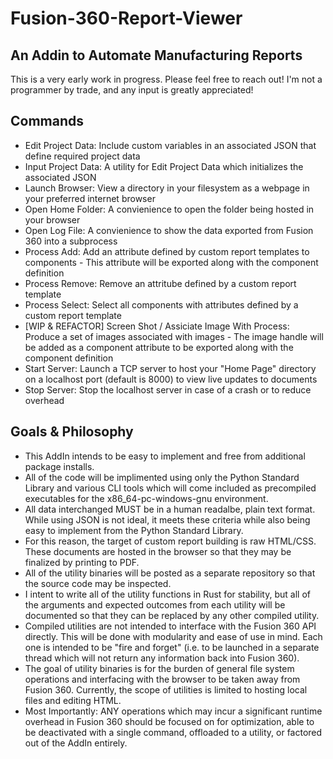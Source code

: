 # Fusion-360-Report-Viewer #
## An Addin to Automate Manufacturing Reports ##

This is a very early work in progress. Please feel free to reach out! I'm not a programmer by trade, and any input is greatly appreciated!

## Commands ##
* Edit Project Data: Include custom variables in an associated JSON that define required project data
* Input Project Data: A utility for Edit Project Data which initializes the associated JSON
* Launch Browser: View a directory in your filesystem as a webpage in your preferred internet browser
* Open Home Folder: A convienience to open the folder being hosted in your browser
* Open Log File: A convienience to show the data exported from Fusion 360 into a subprocess
* Process Add: Add an attribute defined by custom report templates to components - This attribute will be exported along with the component definition
* Process Remove: Remove an attritube defined by a custom report template
* Process Select: Select all components with attributes defined by a custom report template
* \[WIP & REFACTOR\] Screen Shot / Assiciate Image With Process: Produce a set of images associated with images - The image handle will be added as a component attribute to be exported along with the component definition
* Start Server: Launch a TCP server to host your "Home Page" directory on a localhost port (default is 8000) to view live updates to documents
* Stop Server: Stop the localhost server in case of a crash or to reduce overhead

## Goals & Philosophy ##
* This AddIn intends to be easy to implement and free from additional package installs.
* All of the code will be implimented using only the Python Standard Library and various CLI tools which will come included as precompiled executables for the x86_64-pc-windows-gnu environment.
* All data interchanged MUST be in a human readalbe, plain text format. While using JSON is not ideal, it meets these criteria while also being easy to implement from the Python Standard Library.
* For this reason, the target of custom report building is raw HTML/CSS. These documents are hosted in the browser so that they may be finalized by printing to PDF.
* All of the utility binaries will be posted as a separate repository so that the source code may be inspected.
* I intent to write all of the utility functions in Rust for stability, but all of the arguments and expected outcomes from each utility will be documented so that they can be replaced by any other compiled utility.
* Compiled utilities are not intended to interface with the Fusion 360 API directly. This will be done with modularity and ease of use in mind. Each one is intended to be "fire and forget" (i.e. to be launched in a separate thread which will not return any information back into Fusion 360).
* The goal of utility binaries is for the burden of general file system operations and interfacing with the browser to be taken away from Fusion 360. Currently, the scope of utilities is limited to hosting local files and editing HTML.
* Most Importantly: ANY operations which may incur a significant runtime overhead in Fusion 360 should be focused on for optimization, able to be deactivated with a single command, offloaded to a utility, or factored out of the AddIn entirely.
